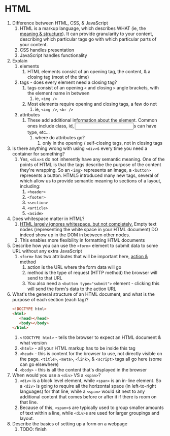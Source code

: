 # HTML

1. Difference between HTML, CSS, & JavaScript
   1. HTML is a markup language, which describes WHAT (ie, the [meaning & structure](https://developer.mozilla.org/en-US/docs/Web/HTML)). It can provide granularity to your content, describing which particular tags go with which particular parts of your content.
   2. CSS handles presentation
   3. JavaScript handles functionality
2. Explain
   1. elements
      1. HTML elements consist of an opening tag, the content, & a closing tag (most of the time)
   2. tags - does every element need a closing tag?
      1. tags consist of an opening `<` and closing `>` angle brackets, with the element name in between
         1. ie, `<img />`
      2. Most elements require opening and closing tags, a few do not
         1. ie, `<img />`, `<br />`
   3. attributes
      1. These add additional information about the element. Common ones include class, id, <input>s can have type, etc...
         1. where do attributes go?
            1. only in the opening / self-closing tags, not in closing tags
3. Is there anything wrong with using `<div>`s every time you need a container for something?
   1. Yes, `<div>`s do not inherently have any semantic meaning. One of the points of HTML is that the tags describe the purpose of the content they're wrapping. So an `<img>` represents an image, a `<button>` represents a button. HTML5 introduced many new tags, several of which allow us to provide semantic meaning to sections of a layout, including:
      1. `<header>`
      2. `<footer>`
      3. `<section>`
      4. `<article>`
      5. `<aside>`
4. Does whitespace matter in HTML?
   1. [HTML largely ignores whitespace, but not completely.](https://developer.mozilla.org/en-US/docs/Web/API/Document_Object_Model/Whitespace) Empty text nodes (representing the white space in your HTML document) DO indeed show up in the DOM in between other nodes.
   2. This enables more flexibility in formatting HTML documents
5. Describe how you can use the `<form>` element to submit data to some URL without any extra JavaScript
   1. `<form>` has two attributes that will be important here, [action & method](https://developer.mozilla.org/en-US/docs/Learn/Forms/Your_first_form)
      1. action is the URL where the form data will go
      2. method is the type of request (HTTP method) the browser will send to that URL
      3. You also need a `<button type="submit">` element - clicking this will send the form's data to the action URL
6. What's the general structure of an HTML document, and what is the purpose of each section (each tag)?
   ```html
   <!DOCTYPE html>
   <html>
      <head></head>
      <body></body>
   </html>
   ```
   1. `<!DOCTYPE html>` - tells the browser to expect an HTML document & what version
   2. `<html>` - all your HTML markup has to be inside this tag
   3. `<head>` - this is content for the browser to use, not directly visible on the page. `<title>`, `<meta>`, `<link>`, & `<script>` tags all go here (some can go elsewhere)
   4. `<body>` - this is all the content that's displayed in the browser
7. When would you use a `<div>` VS a `<span>`?
   1. `<div>` is a block level element, while `<span>` is an in-line element. So a `<div>` is going to require all the horizontal space (in left-to-right languages) for that line, while a `<span>` would sit next to any additional content that comes before or after it if there is room on that line.
   2. Because of this, `<span>`s are typically used to group smaller amounts of text within a line, while `<div>`s are used for larger groupings and layout.
8. Describe the basics of setting up a form on a webpage
   1. TODO: finish